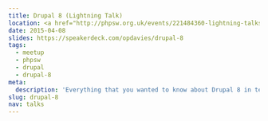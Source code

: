 ```yaml
---
title: Drupal 8 (Lightning Talk)
location: <a href="http://phpsw.org.uk/events/221484360-lightning-talks" title="PHPSW: Lightning Talks">PHPSW</a>
date: 2015-04-08
slides: https://speakerdeck.com/opdavies/drupal-8
tags:
  - meetup
  - phpsw
  - drupal
  - drupal-8
meta:
  description: 'Everything that you wanted to know about Drupal 8 in ten minutes, but were afraid to ask!'
slug: drupal-8
nav: talks
---
```

